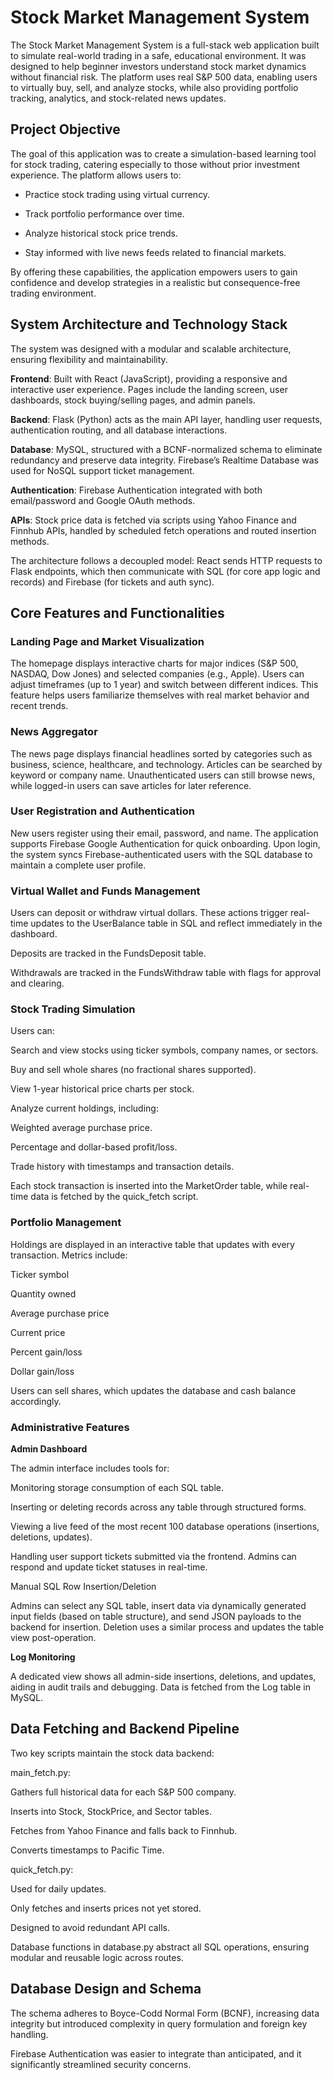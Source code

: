 # Stock Market Management System

The Stock Market Management System is a full-stack web application built to simulate real-world trading in a safe, educational environment. It was designed to help beginner investors understand stock market dynamics without financial risk. The platform uses real S&P 500 data, enabling users to virtually buy, sell, and analyze stocks, while also providing portfolio tracking, analytics, and stock-related news updates.

## Project Objective
The goal of this application was to create a simulation-based learning tool for stock trading, catering especially to those without prior investment experience. The platform allows users to:

* Practice stock trading using virtual currency.

* Track portfolio performance over time.

* Analyze historical stock price trends.

* Stay informed with live news feeds related to financial markets.

By offering these capabilities, the application empowers users to gain confidence and develop strategies in a realistic but consequence-free trading environment.

## System Architecture and Technology Stack
The system was designed with a modular and scalable architecture, ensuring flexibility and maintainability.

**Frontend**: Built with React (JavaScript), providing a responsive and interactive user experience. Pages include the landing screen, user dashboards, stock buying/selling pages, and admin panels.

**Backend**: Flask (Python) acts as the main API layer, handling user requests, authentication routing, and all database interactions.

**Database**: MySQL, structured with a BCNF-normalized schema to eliminate redundancy and preserve data integrity. Firebase’s Realtime Database was used for NoSQL support ticket management.

**Authentication**: Firebase Authentication integrated with both email/password and Google OAuth methods.

**APIs**: Stock price data is fetched via scripts using Yahoo Finance and Finnhub APIs, handled by scheduled fetch operations and routed insertion methods.

The architecture follows a decoupled model: React sends HTTP requests to Flask endpoints, which then communicate with SQL (for core app logic and records) and Firebase (for tickets and auth sync).

## Core Features and Functionalities
### Landing Page and Market Visualization
The homepage displays interactive charts for major indices (S&P 500, NASDAQ, Dow Jones) and selected companies (e.g., Apple). Users can adjust timeframes (up to 1 year) and switch between different indices. This feature helps users familiarize themselves with real market behavior and recent trends.

### News Aggregator
The news page displays financial headlines sorted by categories such as business, science, healthcare, and technology. Articles can be searched by keyword or company name. Unauthenticated users can still browse news, while logged-in users can save articles for later reference.

### User Registration and Authentication
New users register using their email, password, and name. The application supports Firebase Google Authentication for quick onboarding. Upon login, the system syncs Firebase-authenticated users with the SQL database to maintain a complete user profile.

### Virtual Wallet and Funds Management
Users can deposit or withdraw virtual dollars. These actions trigger real-time updates to the UserBalance table in SQL and reflect immediately in the dashboard.

Deposits are tracked in the FundsDeposit table.

Withdrawals are tracked in the FundsWithdraw table with flags for approval and clearing.

### Stock Trading Simulation
Users can:

Search and view stocks using ticker symbols, company names, or sectors.

Buy and sell whole shares (no fractional shares supported).

View 1-year historical price charts per stock.

Analyze current holdings, including:

Weighted average purchase price.

Percentage and dollar-based profit/loss.

Trade history with timestamps and transaction details.

Each stock transaction is inserted into the MarketOrder table, while real-time data is fetched by the quick_fetch script.

### Portfolio Management
Holdings are displayed in an interactive table that updates with every transaction. Metrics include:

Ticker symbol

Quantity owned

Average purchase price

Current price

Percent gain/loss

Dollar gain/loss

Users can sell shares, which updates the database and cash balance accordingly.

### Administrative Features
**Admin Dashboard**

The admin interface includes tools for:

Monitoring storage consumption of each SQL table.

Inserting or deleting records across any table through structured forms.

Viewing a live feed of the most recent 100 database operations (insertions, deletions, updates).

Handling user support tickets submitted via the frontend. Admins can respond and update ticket statuses in real-time.

Manual SQL Row Insertion/Deletion

Admins can select any SQL table, insert data via dynamically generated input fields (based on table structure), and send JSON payloads to the backend for insertion. Deletion uses a similar process and updates the table view post-operation.

**Log Monitoring**

A dedicated view shows all admin-side insertions, deletions, and updates, aiding in audit trails and debugging. Data is fetched from the Log table in MySQL.

## Data Fetching and Backend Pipeline
Two key scripts maintain the stock data backend:

main_fetch.py:

Gathers full historical data for each S&P 500 company.

Inserts into Stock, StockPrice, and Sector tables.

Fetches from Yahoo Finance and falls back to Finnhub.

Converts timestamps to Pacific Time.

quick_fetch.py:

Used for daily updates.

Only fetches and inserts prices not yet stored.

Designed to avoid redundant API calls.

Database functions in database.py abstract all SQL operations, ensuring modular and reusable logic across routes.




## Database Design and Schema
The schema adheres to Boyce-Codd Normal Form (BCNF), increasing data integrity but introduced complexity in query formulation and foreign key handling.

Firebase Authentication was easier to integrate than anticipated, and it significantly streamlined security concerns.


